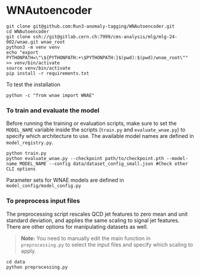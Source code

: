 # WNAutoencoder
```
git clone git@github.com:Run3-anomaly-tagging/WNAutoencoder.git
cd WNAutoencoder
git clone ssh://git@gitlab.cern.ch:7999/cms-analysis/mlg/mlg-24-002/wnae.git wnae_root
python3 -m venv venv
echo "export PYTHONPATH=\"\${PYTHONPATH:+\$PYTHONPATH:}$(pwd):$(pwd)/wnae_root\"" >> venv/bin/activate
source venv/bin/activate
pip install -r requirements.txt
```

To test the installation
```
python -c "from wnae import WNAE"
```

### To train and evaluate the model

Before running the training or evaluation scripts, make sure to set the `MODEL_NAME` variable inside the scripts (`train.py` and `evaluate_wnae.py`) to specify which architecture to use. The available model names are defined in `model_registry.py`.
```
python train.py
python evaluate_wnae.py --checkpoint path/to/checkpoint.pth --model-name MODEL_NAME --config data/dataset_config_small.json #Check other CLI options
```

Parameter sets for WNAE models are defined in `model_config/model_config.py`

### To preprocess input files

The preprocessing script rescales QCD jet features to zero mean and unit standard deviation, and applies the same scaling to signal jet features. There are other options for manipulating datasets as well. 
> **Note:** You need to manually edit the main function in `preprocessing.py` to select the input files and specify which scaling to apply.
```
cd data
python preprocessing.py
```